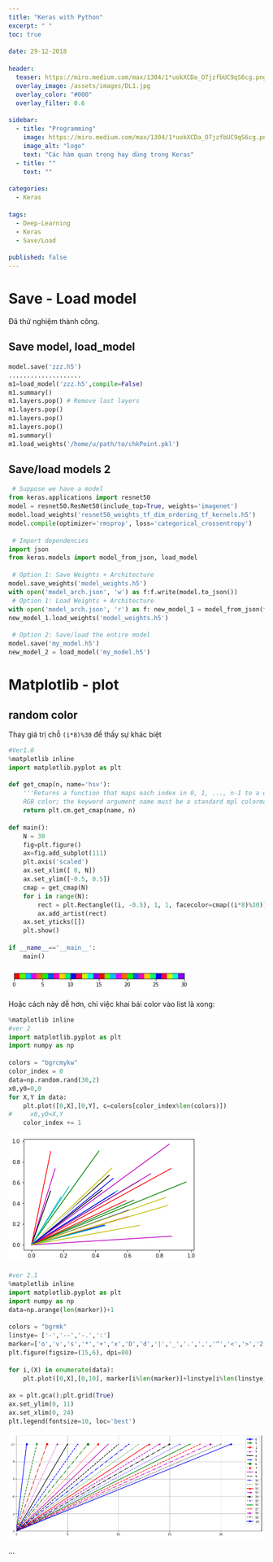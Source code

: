 ```yaml
---
title: "Keras with Python"
excerpt: " "
toc: true

date: 29-12-2018

header:
  teaser: https://miro.medium.com/max/1304/1*uokXCDa_O7jzfbUC9qS6cg.png #/assets/images/DL1.jpg
  overlay_image: /assets/images/DL1.jpg
  overlay_color: "#000"
  overlay_filter: 0.6

sidebar:
  - title: "Programming"
    image: https://miro.medium.com/max/1304/1*uokXCDa_O7jzfbUC9qS6cg.png #/assets/images/bio-photo.jpg
    image_alt: "logo"
    text: "Các hàm quan trọng hay dùng trong Keras"
  - title: ""
    text: ""

categories:
  - Keras

tags:
  - Deep-Learning
  - Keras
  - Save/Load

published: false   
---
```


# Save - Load model
Đã thử nghiệm thành công.

## Save model, load_model

```python
model.save('zzz.h5')
....................
m1=load_model('zzz.h5',compile=False)
m1.summary()
m1.layers.pop() # Remove last layers
m1.layers.pop()
m1.layers.pop()
m1.layers.pop()
m1.summary()
m1.load_weights('/home/u/path/to/chkPoint.pkl')
```

## Save/load models 2

 ```python
  # Suppose we have a model
from keras.applications import resnet50
model = resnet50.ResNet50(include_top=True, weights='imagenet')
model.load_weights('resnet50_weights_tf_dim_ordering_tf_kernels.h5')
model.compile(optimizer='rmsprop', loss='categorical_crossentropy')

  # Import dependencies
import json
from keras.models import model_from_json, load_model

  # Option 1: Save Weights + Architecture
model.save_weights('model_weights.h5')
with open('model_arch.json', 'w') as f:f.write(model.to_json())
  # Option 1: Load Weights + Architecture
with open('model_arch.json', 'r') as f: new_model_1 = model_from_json(f.read())
new_model_1.load_weights('model_weights.h5')

  # Option 2: Save/load the entire model
model.save('my_model.h5')
new_model_2 = load_model('my_model.h5')
```




# Matplotlib - plot

## random color
Thay giá trị chỗ `(i*8)%30` để thấy sự khác biệt

```python
#Ver1.0
%matplotlib inline
import matplotlib.pyplot as plt

def get_cmap(n, name='hsv'):
    '''Returns a function that maps each index in 0, 1, ..., n-1 to a distinct
    RGB color; the keyword argument name must be a standard mpl colormap name.'''
    return plt.cm.get_cmap(name, n)

def main():
    N = 30
    fig=plt.figure()
    ax=fig.add_subplot(111)   
    plt.axis('scaled')
    ax.set_xlim([ 0, N])
    ax.set_ylim([-0.5, 0.5])
    cmap = get_cmap(N)
    for i in range(N):
        rect = plt.Rectangle((i, -0.5), 1, 1, facecolor=cmap((i*8)%30))
        ax.add_artist(rect)
    ax.set_yticks([])
    plt.show()

if __name__=='__main__':
    main()
```     
![](/assets/images/postimg/randColor.png)

Hoặc cách này dễ hơn, chỉ việc khai bái color vào list là xong:

```python
%matplotlib inline
#ver 2
import matplotlib.pyplot as plt
import numpy as np

colors = "bgrcmykw"
color_index = 0
data=np.random.rand(30,2)
x0,y0=0,0
for X,Y in data:
    plt.plot([0,X],[0,Y], c=colors[color_index%len(colors)])
#     x0,y0=X,Y
    color_index += 1

```
![](/assets/images/postimg/randColor2.png)


```python
#ver 2.1
%matplotlib inline
import matplotlib.pyplot as plt
import numpy as np
data=np.arange(len(marker))+1

colors = "bgrmk"
linstye= ['-','--','-.',':']
marker=['o','v','s','*','+','x','D','d','|','_','.',',','^','<','>','2','3','4','p','1','h']
plt.figure(figsize=(15,6), dpi=80)

for i,(X) in enumerate(data):
    plt.plot([0,X],[0,10], marker[i%len(marker)]+linstye[i%len(linstye)]+colors[i%len(colors)], linewidth=2,label=i)

ax = plt.gca();plt.grid(True)
ax.set_ylim(0, 11)
ax.set_xlim(0, 24)    
plt.legend(fontsize=10, loc='best')
```
![](/assets/images/postimg/randColor3.png)













...
